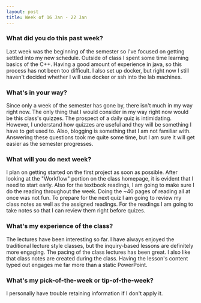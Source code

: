 ```yaml
---
layout: post
title: Week of 16 Jan - 22 Jan
---
```


### What did you do this past week?

Last week was the beginning of the semester so I've focused on getting settled into my new schedule. Outside of class I spent some time learning basics of the C++. Having a good amount of experience in java, so this process has not been too difficult. I also set up docker, but right now I still haven't decided whether I will use docker or ssh into the lab machines. 

### What's in your way?
Since only a week of the semester has gone by, there isn't much in my way right now. The only thing that I would consider in my way right now would be this class's quizzes. The prospect of a daily quiz is intimidating. However, I understand how quizzes are useful and they will  be something I have to get used to. Also, blogging is something that I am not familiar with. Answering these questions took me quite some time, but I am sure it will get easier as the semester progresses. 

### What will you do next week?
I plan on getting started on the first project as soon as possible. After looking at the "Workflow" portion on the class homepage, it is evident that I need to start early. Also for the textbook readings, I am going to make sure I do the reading throughout the week. Doing the ~40 pages of reading all at once was not fun. To prepare for the next quiz I am going to review my class notes as well as the assigned readings. For the readings I am going to take notes so that I can review them right before quizes. 

### What's my experience of the class?
The lectures have been interesting so far. I have always enjoyed the traditional lecture style classes, but the inquiry-based lessons are definitely more engaging. The pacing of the class lectures has been great. I also like that class notes are created during the class. Having the lesson's content typed out engages me far more than a static PowerPoint.

### What's my pick-of-the-week or tip-of-the-week?
I personally have trouble retaining information if I don't apply it. 

